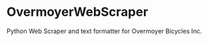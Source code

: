 OvermoyerWebScraper
===================

Python Web Scraper and text formatter for Overmoyer Bicycles Inc.
